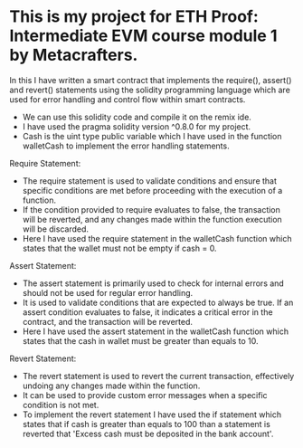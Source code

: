 # This is my project for ETH Proof: Intermediate EVM course module 1 by Metacrafters.

In this I have written a smart contract that implements the require(), assert() and revert() statements using the solidity programming language which are used for error handling and control flow within smart contracts.

- We can use this solidity code and compile it on the remix ide.
- I have used the pragma solidity version ^0.8.0 for my project.
- Cash is the uint type public variable which I have used in the function walletCash to implement the error handling statements.

Require Statement: 
- The require statement is used to validate conditions and ensure that specific conditions are met before proceeding with the execution of a function.
- If the condition provided to require evaluates to false, the transaction will be reverted, and any changes made within the function execution will be discarded.
- Here I have used the require statement in the walletCash function which states that the wallet must not be empty if cash = 0.

Assert Statement:
- The assert statement is primarily used to check for internal errors and should not be used for regular error handling.
- It is used to validate conditions that are expected to always be true. If an assert condition evaluates to false, it indicates a critical error in the contract, and the transaction will be reverted.
- Here I have used the assert statement in the walletCash function which states that the cash in wallet must be greater than equals to 10.

Revert Statement:
- The revert statement is used to revert the current transaction, effectively undoing any changes made within the function.
- It can be used to provide custom error messages when a specific condition is not met.
- To implement the revert statement I have used the if statement which states that if cash is greater than equals to 100 than a statement is reverted that 'Excess cash must be deposited in the bank account'.

